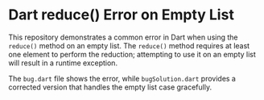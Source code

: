 # Dart reduce() Error on Empty List

This repository demonstrates a common error in Dart when using the `reduce()` method on an empty list.  The `reduce()` method requires at least one element to perform the reduction; attempting to use it on an empty list will result in a runtime exception.

The `bug.dart` file shows the error, while `bugSolution.dart` provides a corrected version that handles the empty list case gracefully.